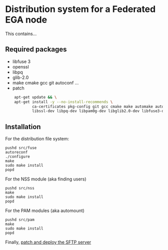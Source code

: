 # Distribution system for a Federated EGA node


This contains...


## Required packages

* libfuse 3
* openssl
* libpq
* glib-2.0
* make cmake gcc git autoconf ...
* patch

```bash
    apt-get update && \
    apt-get install -y --no-install-recommends \
            ca-certificates pkg-config git gcc cmake make automake autoconf patch \
            libssl-dev libpq-dev libpam0g-dev libglib2.0-dev libfuse3-dev
```


## Installation

For the distribution file system:

	pushd src/fuse
	autoreconf
	./configure
	make
	sudo make install
	popd

For the NSS module (aka finding users)

	pushd src/nss
	make
	sudo make install
	popd

For the PAM modules (aka automount)

	pushd src/pam
	make
	sudo make install
	popd

Finally, [patch and deploy the SFTP server](src/openssh/README.md)

